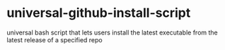 # universal-github-install-script
universal bash script that lets users install the latest executable from the latest release of a specified repo
